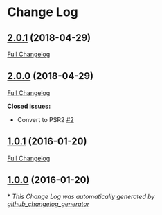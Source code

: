 # Change Log

## [2.0.1](https://github.com/gordonbanderson/weboftalent-staff/tree/2.0.1) (2018-04-29)
[Full Changelog](https://github.com/gordonbanderson/weboftalent-staff/compare/2.0.0...2.0.1)

## [2.0.0](https://github.com/gordonbanderson/weboftalent-staff/tree/2.0.0) (2018-04-29)
[Full Changelog](https://github.com/gordonbanderson/weboftalent-staff/compare/1.0.1...2.0.0)

**Closed issues:**

- Convert to PSR2 [\#2](https://github.com/gordonbanderson/weboftalent-staff/issues/2)

## [1.0.1](https://github.com/gordonbanderson/weboftalent-staff/tree/1.0.1) (2016-01-20)
[Full Changelog](https://github.com/gordonbanderson/weboftalent-staff/compare/1.0.0...1.0.1)

## [1.0.0](https://github.com/gordonbanderson/weboftalent-staff/tree/1.0.0) (2016-01-20)


\* *This Change Log was automatically generated by [github_changelog_generator](https://github.com/skywinder/Github-Changelog-Generator)*